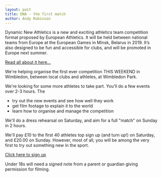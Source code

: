 ```yaml
---
layout: post
title: DNA - the first match
author: Andy Robinson
---
```


Dynamic New Athletics is a new and exciting athletics team competition format proposed by European Athletics. It will be held between national teams from Europe at the European Games in Minsk, Belarus in 2019.  It’s also designed to be fun and accessible for clubs, and will be promoted in Europe next summer.     

<a href="http://file.opentrack.run/docs/2017/dna/dna_guide_v3.pdf">Read all about it here...</a>

We're helping organise the first ever competition THIS WEEKEND in Wimbledon, between local clubs and athletes, at Wimbledon Park.  

We're looking for some more athletes to take part.  You'll do a few events over 2-3 hours.  The 
 - try out the new events and see how well they work
 - get film footage to explain it to the world
 - learn how to organise and manage the competition 

We'll do a dress rehearsal on Saturday, and aim for a full "match" on Sunday in 2 hours.


We'll pay £10 to the first 40 athletes top sign up (and turn up!) on Saturday, and £20.00 on Sunday.  However, most of all, you will be among the very first to try out something new in the sport.

<a href="https://goo.gl/forms/obPi04eIVZRZfXjJ2">Click here to sign up</a>

Under 18s will need a signed note from a parent or guardian giving permission for filming.